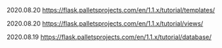 
2020.08.20
https://flask.palletsprojects.com/en/1.1.x/tutorial/templates/

2020.08.20
https://flask.palletsprojects.com/en/1.1.x/tutorial/views/

2020.08.19
https://flask.palletsprojects.com/en/1.1.x/tutorial/database/
